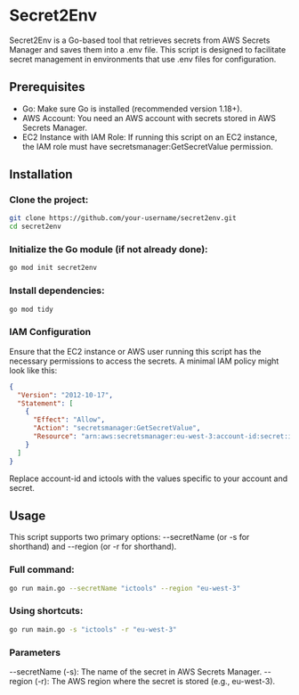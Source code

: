 # Secret2Env

Secret2Env is a Go-based tool that retrieves secrets from AWS Secrets Manager and saves them into a .env file. This script is designed to facilitate secret management in environments that use .env files for configuration.

## Prerequisites

- Go: Make sure Go is installed (recommended version 1.18+).
- AWS Account: You need an AWS account with secrets stored in AWS Secrets Manager.
- EC2 Instance with IAM Role: If running this script on an EC2 instance, the IAM role must have secretsmanager:GetSecretValue permission.

## Installation

### Clone the project:

```bash
git clone https://github.com/your-username/secret2env.git
cd secret2env
```


### Initialize the Go module (if not already done):

```bash
go mod init secret2env
```

### Install dependencies:
```bash
go mod tidy
```

### IAM Configuration

Ensure that the EC2 instance or AWS user running this script has the necessary permissions to access the secrets. A minimal IAM policy might look like this:

```json
{
  "Version": "2012-10-17",
  "Statement": [
    {
      "Effect": "Allow",
      "Action": "secretsmanager:GetSecretValue",
      "Resource": "arn:aws:secretsmanager:eu-west-3:account-id:secret:ictools"
    }
  ]
}
```

Replace account-id and ictools with the values specific to your account and secret.

## Usage

This script supports two primary options: --secretName (or -s for shorthand) and --region (or -r for shorthand).

### Full command:

```bash
go run main.go --secretName "ictools" --region "eu-west-3"
```

### Using shortcuts:

```bash
go run main.go -s "ictools" -r "eu-west-3"
```

### Parameters

--secretName (-s): The name of the secret in AWS Secrets Manager.
--region (-r): The AWS region where the secret is stored (e.g., eu-west-3).
